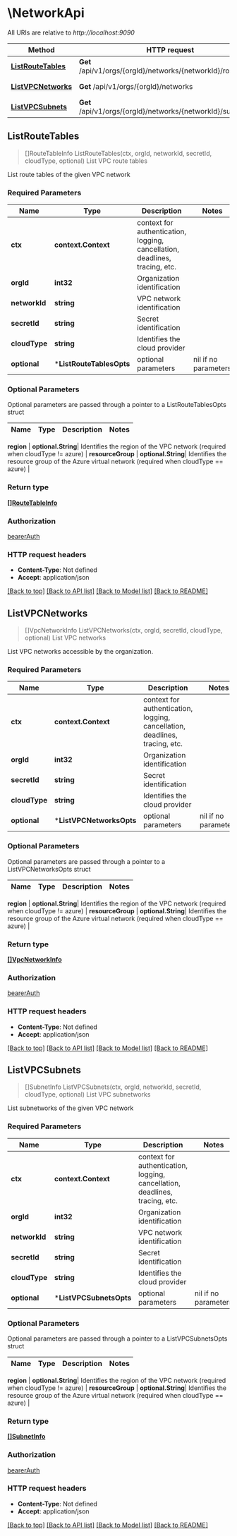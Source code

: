# \NetworkApi

All URIs are relative to *http://localhost:9090*

Method | HTTP request | Description
------------- | ------------- | -------------
[**ListRouteTables**](NetworkApi.md#ListRouteTables) | **Get** /api/v1/orgs/{orgId}/networks/{networkId}/routeTables | List VPC route tables
[**ListVPCNetworks**](NetworkApi.md#ListVPCNetworks) | **Get** /api/v1/orgs/{orgId}/networks | List VPC networks
[**ListVPCSubnets**](NetworkApi.md#ListVPCSubnets) | **Get** /api/v1/orgs/{orgId}/networks/{networkId}/subnets | List VPC subnetworks



## ListRouteTables

> []RouteTableInfo ListRouteTables(ctx, orgId, networkId, secretId, cloudType, optional)
List VPC route tables

List route tables of the given VPC network

### Required Parameters


Name | Type | Description  | Notes
------------- | ------------- | ------------- | -------------
**ctx** | **context.Context** | context for authentication, logging, cancellation, deadlines, tracing, etc.
**orgId** | **int32**| Organization identification | 
**networkId** | **string**| VPC network identification | 
**secretId** | **string**| Secret identification | 
**cloudType** | **string**| Identifies the cloud provider | 
 **optional** | ***ListRouteTablesOpts** | optional parameters | nil if no parameters

### Optional Parameters

Optional parameters are passed through a pointer to a ListRouteTablesOpts struct


Name | Type | Description  | Notes
------------- | ------------- | ------------- | -------------




 **region** | **optional.String**| Identifies the region of the VPC network (required when cloudType !&#x3D; azure) | 
 **resourceGroup** | **optional.String**| Identifies the resource group of the Azure virtual network (required when cloudType &#x3D;&#x3D; azure) | 

### Return type

[**[]RouteTableInfo**](RouteTableInfo.md)

### Authorization

[bearerAuth](../README.md#bearerAuth)

### HTTP request headers

- **Content-Type**: Not defined
- **Accept**: application/json

[[Back to top]](#) [[Back to API list]](../README.md#documentation-for-api-endpoints)
[[Back to Model list]](../README.md#documentation-for-models)
[[Back to README]](../README.md)


## ListVPCNetworks

> []VpcNetworkInfo ListVPCNetworks(ctx, orgId, secretId, cloudType, optional)
List VPC networks

List VPC networks accessible by the organization.

### Required Parameters


Name | Type | Description  | Notes
------------- | ------------- | ------------- | -------------
**ctx** | **context.Context** | context for authentication, logging, cancellation, deadlines, tracing, etc.
**orgId** | **int32**| Organization identification | 
**secretId** | **string**| Secret identification | 
**cloudType** | **string**| Identifies the cloud provider | 
 **optional** | ***ListVPCNetworksOpts** | optional parameters | nil if no parameters

### Optional Parameters

Optional parameters are passed through a pointer to a ListVPCNetworksOpts struct


Name | Type | Description  | Notes
------------- | ------------- | ------------- | -------------



 **region** | **optional.String**| Identifies the region of the VPC network (required when cloudType !&#x3D; azure) | 
 **resourceGroup** | **optional.String**| Identifies the resource group of the Azure virtual network (required when cloudType &#x3D;&#x3D; azure) | 

### Return type

[**[]VpcNetworkInfo**](VPCNetworkInfo.md)

### Authorization

[bearerAuth](../README.md#bearerAuth)

### HTTP request headers

- **Content-Type**: Not defined
- **Accept**: application/json

[[Back to top]](#) [[Back to API list]](../README.md#documentation-for-api-endpoints)
[[Back to Model list]](../README.md#documentation-for-models)
[[Back to README]](../README.md)


## ListVPCSubnets

> []SubnetInfo ListVPCSubnets(ctx, orgId, networkId, secretId, cloudType, optional)
List VPC subnetworks

List subnetworks of the given VPC network

### Required Parameters


Name | Type | Description  | Notes
------------- | ------------- | ------------- | -------------
**ctx** | **context.Context** | context for authentication, logging, cancellation, deadlines, tracing, etc.
**orgId** | **int32**| Organization identification | 
**networkId** | **string**| VPC network identification | 
**secretId** | **string**| Secret identification | 
**cloudType** | **string**| Identifies the cloud provider | 
 **optional** | ***ListVPCSubnetsOpts** | optional parameters | nil if no parameters

### Optional Parameters

Optional parameters are passed through a pointer to a ListVPCSubnetsOpts struct


Name | Type | Description  | Notes
------------- | ------------- | ------------- | -------------




 **region** | **optional.String**| Identifies the region of the VPC network (required when cloudType !&#x3D; azure) | 
 **resourceGroup** | **optional.String**| Identifies the resource group of the Azure virtual network (required when cloudType &#x3D;&#x3D; azure) | 

### Return type

[**[]SubnetInfo**](SubnetInfo.md)

### Authorization

[bearerAuth](../README.md#bearerAuth)

### HTTP request headers

- **Content-Type**: Not defined
- **Accept**: application/json

[[Back to top]](#) [[Back to API list]](../README.md#documentation-for-api-endpoints)
[[Back to Model list]](../README.md#documentation-for-models)
[[Back to README]](../README.md)

